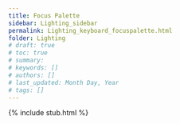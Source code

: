 ```yaml
---
title: Focus Palette
sidebar: Lighting_sidebar
permalink: Lighting_keyboard_focuspalette.html
folder: Lighting
# draft: true
# toc: true
# summary: 
# keywords: []
# authors: []
# last_updated: Month Day, Year
# tags: []
---
```


{% include stub.html %}